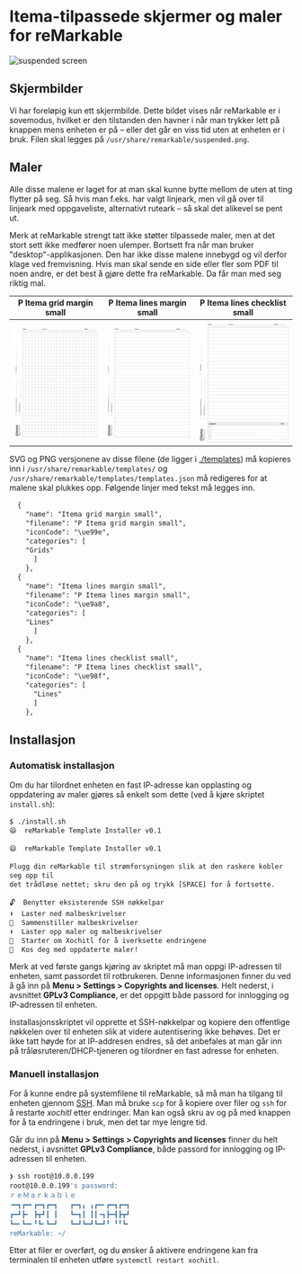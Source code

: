 # Itema-tilpassede skjermer og maler for reMarkable

![suspended screen](./sleeping_reMarkable.jpeg)


## Skjermbilder

Vi har foreløpig kun ett skjermbilde. Dette bildet vises når reMarkable er i sovemodus, hvilket er den tilstanden den havner i når man trykker lett på knappen mens enheten er på – eller det går en viss tid uten at enheten er i bruk. Filen skal legges på `/usr/share/remarkable/suspended.png`.

## Maler

Alle disse malene er laget for at man skal kunne bytte mellom de uten at ting flytter på seg. Så hvis man f.eks. har valgt linjeark, men vil gå over til linjeark med oppgaveliste, alternativt ruteark – så skal det alikevel se pent ut.

Merk at reMarkable strengt tatt ikke støtter tilpassede maler, men at det stort sett ikke medfører noen ulemper. Bortsett fra når man bruker "desktop"-applikasjonen. Den har ikke disse malene innebygd og vil derfor klage ved fremvisning. Hvis man skal sende en side eller fler som PDF til noen andre, er det best å gjøre dette fra reMarkable. Da får man med seg riktig mal.

| P Itema grid margin small | P Itema lines margin small | P Itema lines checklist small |
| ------------------------- | -------------------------- | ----------------------------- |
| ![](./templates/P%20Itema%20grid%20margin%20small.png)| ![](./templates/P%20Itema%20lines%20margin%20small.png)| ![](./templates/P%20Itema%20lines%20checklist%20small.png)|

SVG og PNG versjonene av disse filene (de ligger i [./templates](./templates/)) må kopieres inn i `/usr/share/remarkable/templates/` og `/usr/share/remarkable/templates/templates.json` må redigeres for at malene skal plukkes opp. Følgende linjer med tekst må legges inn.

```
  {
    "name": "Itema grid margin small",
    "filename": "P Itema grid margin small",
    "iconCode": "\ue99e",
    "categories": [
    "Grids"
      ]
    },
  {
    "name": "Itema lines margin small",
    "filename": "P Itema lines margin small",
    "iconCode": "\ue9a8",
    "categories": [
    "Lines"
      ]
    },
  {
    "name": "Itema lines checklist small",
    "filename": "P Itema lines checklist small",
    "iconCode": "\ue98f",
    "categories": [
      "Lines"
      ]
    },
```

## Installasjon

### Automatisk installasjon

Om du har tilordnet enheten en fast IP-adresse kan opplasting og oppdatering av maler gjøres så enkelt som dette (ved å kjøre skriptet `install.sh`):

```
$ ./install.sh
😄  reMarkable Template Installer v0.1

😄  reMarkable Template Installer v0.1

Plugg din reMarkable til strømforsyningen slik at den raskere kobler seg opp til
det trådløse nettet; skru den på og trykk [SPACE] for å fortsette.

🔓  Benytter eksisterende SSH nøkkelpar
⬇️  Laster ned malbeskrivelser
🧩  Sammenstiller malbeskrivelser
⬆️  Laster opp maler og malbeskrivelser
🔄  Starter om Xochitl for å iverksette endringene
🥰  Kos deg med oppdaterte maler!
```

Merk at ved første gangs kjøring av skriptet må man oppgi IP-adressen til enheten, samt passordet til rotbrukeren. Denne informasjonen finner du ved å gå inn på **Menu > Settings > Copyrights and licenses**. Helt nederst, i avsnittet **GPLv3 Compliance**, er det oppgitt både passord for innlogging og IP-adressen til enheten.

Installasjonsskriptet vil opprette et SSH-nøkkelpar og kopiere den offentlige nøkkelen over til enheten slik at videre autentisering ikke behøves. Det er ikke tatt høyde for at IP-addresen endres, så det anbefales at man går inn på tråløsruteren/DHCP-tjeneren og tilordner en fast adresse for enheten.

### Manuell installasjon
For å kunne endre på systemfilene til reMarkable, så må man ha tilgang til enheten gjennom [SSH](https://remarkablewiki.com/tech/ssh). Man må bruke `scp` for å kopiere over filer og `ssh` for å restarte _xochitl_ etter endringer. Man kan også skru av og på med knappen for å ta endringene i bruk, men det tar mye lengre tid.

Går du inn på **Menu > Settings > Copyrights and licenses** finner du helt nederst, i avsnittet **GPLv3 Compliance**, både passord for innlogging og IP-adressen til enheten.

```bash
❯ ssh root@10.0.0.199
root@10.0.0.199's password:
ｒｅＭａｒｋａｂｌｅ
╺━┓┏━╸┏━┓┏━┓   ┏━┓╻ ╻┏━╸┏━┓┏━┓
┏━┛┣╸ ┣┳┛┃ ┃   ┗━┓┃ ┃┃╺┓┣━┫┣┳┛
┗━╸┗━╸╹┗╸┗━┛   ┗━┛┗━┛┗━┛╹ ╹╹┗╸
reMarkable: ~/ 
```
Etter at filer er overført, og du ønsker å aktivere endringene kan fra terminalen til enheten utføre `systemctl restart xochitl`. 

